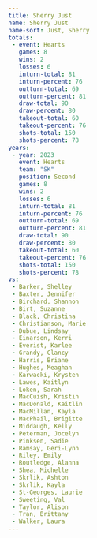 ```yaml
---
title: Sherry Just
name: Sherry Just
name-sort: Just, Sherry
totals:
 - event: Hearts
   games: 8
   wins: 2
   losses: 6
   inturn-total: 81
   inturn-percent: 76
   outturn-total: 69
   outturn-percent: 81
   draw-total: 90
   draw-percent: 80
   takeout-total: 60
   takeout-percent: 76
   shots-total: 150
   shots-percent: 78
years:
 - year: 2023
   event: Hearts
   team: "SK"
   position: Second
   games: 8
   wins: 2
   losses: 6
   inturn-total: 81
   inturn-percent: 76
   outturn-total: 69
   outturn-percent: 81
   draw-total: 90
   draw-percent: 80
   takeout-total: 60
   takeout-percent: 76
   shots-total: 150
   shots-percent: 78
vs:
 - Barker, Shelley
 - Baxter, Jennifer
 - Birchard, Shannon
 - Birt, Suzanne
 - Black, Christina
 - Christianson, Marie
 - Dubue, Lindsay
 - Einarson, Kerri
 - Everist, Karlee
 - Grandy, Clancy
 - Harris, Briane
 - Hughes, Meaghan
 - Karwacki, Krysten
 - Lawes, Kaitlyn
 - Loken, Sarah
 - MacCuish, Kristin
 - MacDonald, Kaitlin
 - MacMillan, Kayla
 - MacPhail, Brigitte
 - Middaugh, Kelly
 - Peterman, Jocelyn
 - Pinksen, Sadie
 - Ramsay, Geri-Lynn
 - Riley, Emily
 - Routledge, Alanna
 - Shea, Michelle
 - Skrlik, Ashton
 - Skrlik, Kayla
 - St-Georges, Laurie
 - Sweeting, Val
 - Taylor, Alison
 - Tran, Brittany
 - Walker, Laura
---
```


